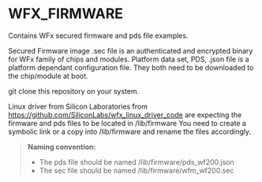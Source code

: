 # WFX_FIRMWARE

Contains WFx secured firmware and pds file examples.

Secured Firmware image .sec file is an authenticated and encrypted binary for WFx family of chips and modules.
Platform data set, PDS, .json file is a platform dependant configuration file. 
They both need to be downloaded to the chip/module at boot.

git clone this repository on your system.

Linux driver from Silicon Laboratories from https://github.com/SiliconLabs/wfx_linux_driver_code are expecting the firmware and pds files to be located in /lib/firmware
You need to create a symbolic link or a copy into /lib/firmware and rename the files accordingly.

> **Naming convention:**
> - The pds file should be named /lib/firmware/pds_wf200.json
> - The sec file should be named /lib/firmware/wfm_wf200.sec


